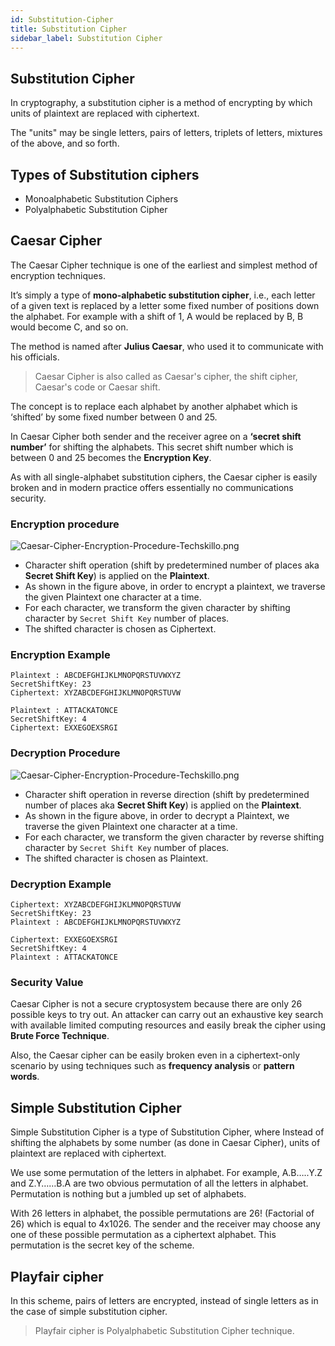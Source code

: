 ```yaml
---
id: Substitution-Cipher
title: Substitution Cipher
sidebar_label: Substitution Cipher
---
```


## Substitution Cipher

In cryptography, a substitution cipher is a method of encrypting by which units of plaintext are replaced with ciphertext. 

The "units" may be single letters, pairs of letters, triplets of letters, mixtures of the above, and so forth.

## Types of Substitution ciphers

- Monoalphabetic Substitution Ciphers
- Polyalphabetic Substitution Cipher

## Caesar Cipher

The Caesar Cipher technique is one of the earliest and simplest method of encryption techniques. 

It’s simply a type of **mono-alphabetic substitution cipher**, i.e., each letter of a given text is replaced by a letter some fixed number of positions down the alphabet. For example with a shift of 1, A would be replaced by B, B would become C, and so on. 

The method is named after **Julius Caesar**, who used it to communicate with his officials.

> Caesar Cipher is also called as Caesar's cipher, the shift cipher, Caesar's code or Caesar shift.

The concept is to replace each alphabet by another alphabet which is ‘shifted’ by some fixed number between 0 and 25.

In Caesar Cipher both sender and the receiver agree on a **‘secret shift number’** for shifting the alphabets. This secret shift number which is between 0 and 25 becomes the **Encryption Key**.

As with all single-alphabet substitution ciphers, the Caesar cipher is easily broken and in modern practice offers essentially no communications security.

### Encryption procedure

![Caesar-Cipher-Encryption-Procedure-Techskillo.png](assets/Caesar-Cipher-Encryption-Procedure-Techskillo.png)

- Character shift operation (shift by predetermined number of places aka **Secret Shift Key**) is applied on the **Plaintext**.
- As shown in the figure above, in order to encrypt a plaintext, we traverse the given Plaintext one character at a time.
- For each character, we transform the given character by shifting character by `Secret Shift Key` number of places.
- The shifted character is chosen as Ciphertext.

### Encryption Example

```
Plaintext : ABCDEFGHIJKLMNOPQRSTUVWXYZ
SecretShiftKey: 23
Ciphertext: XYZABCDEFGHIJKLMNOPQRSTUVW

Plaintext : ATTACKATONCE
SecretShiftKey: 4
Ciphertext: EXXEGOEXSRGI
```

### Decryption Procedure

![Caesar-Cipher-Encryption-Procedure-Techskillo.png](assets/Caesar-Cipher-Decryption-Procedure-Techskillo.png)

- Character shift operation in reverse direction (shift by predetermined number of places aka **Secret Shift Key**) is applied on the **Plaintext**.
- As shown in the figure above, in order to decrypt a Plaintext, we traverse the given Plaintext one character at a time.
- For each character, we transform the given character by reverse shifting character by `Secret Shift Key` number of places.
- The shifted character is chosen as Plaintext.

### Decryption Example

```
Ciphertext: XYZABCDEFGHIJKLMNOPQRSTUVW
SecretShiftKey: 23
Plaintext : ABCDEFGHIJKLMNOPQRSTUVWXYZ

Ciphertext: EXXEGOEXSRGI
SecretShiftKey: 4
Plaintext : ATTACKATONCE
```

### Security Value

Caesar Cipher is not a secure cryptosystem because there are only 26 possible keys to try out. An attacker can carry out an exhaustive key search with available limited computing resources and easily break the cipher using **Brute Force Technique**.

Also, the Caesar cipher can be easily broken even in a ciphertext-only scenario by using techniques such as **frequency analysis** or **pattern words**.

## Simple Substitution Cipher

Simple Substitution Cipher is a type of Substitution Cipher, where Instead of shifting the alphabets by some number (as done in Caesar Cipher), units of plaintext are replaced with ciphertext.

We use some permutation of the letters in alphabet. For example, A.B…..Y.Z and Z.Y……B.A are two obvious permutation of all the letters in alphabet. Permutation is nothing but a jumbled up set of alphabets.

With 26 letters in alphabet, the possible permutations are 26! (Factorial of 26) which is equal to 4x1026. The sender and the receiver may choose any one of these possible permutation as a ciphertext alphabet. This permutation is the secret key of the scheme.


## Playfair cipher

In this scheme, pairs of letters are encrypted, instead of single letters as in the case of simple substitution cipher.

> Playfair cipher is Polyalphabetic Substitution Cipher technique.






